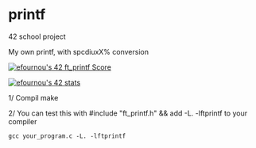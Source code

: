 # printf
42 school project

My own printf, with spcdiuxX% conversion

<a href="https://github.com/JaeSeoKim/badge42"><img src="https://badge42.vercel.app/api/v2/cl3uaey7l005409i8ff06egjg/project/2578395" alt="efournou's 42 ft_printf Score" /></a>

<a href="https://github.com/JaeSeoKim/badge42"><img src="https://badge42.vercel.app/api/v2/cl3uaey7l005409i8ff06egjg/stats?cursusId=21&coalitionId=undefined" alt="efournou's 42 stats" /></a>


1/ Compil
    make
    
2/ You can test this with #include "ft_printf.h" && add -L. -lftprintf to your compiler
    
    gcc your_program.c -L. -lftprintf
